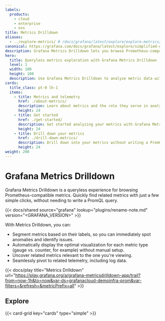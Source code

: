 ```yaml
---
labels:
  products:
    - cloud
    - enterprise
    - oss
title: Metrics Drilldown
aliases:
  - ../explore-metrics/ # /docs/grafana/latest/explore/explore-metrics/
canonical: https://grafana.com/docs/grafana/latest/explore/simplified-exploration/metrics/
description: Grafana Metrics Drilldown lets you browse Prometheus-compatible metrics using an intuitive, queryless experience.
hero:
  title: Queryless metrics exploration with Grafana Metrics Drilldown
  level: 1
  width: 100
  height: 100
  description: Use Grafana Metrics Drilldown to analyze metric data without writing a PromQL query.
cards:
  title_class: pt-0 lh-1
  items:
    - title: Metrics and telemetry
      href: ./about-metrics/
      description: Learn about metrics and the role they serve in analyzing telemetry data.
      height: 24
    - title: Get started
      href: ./get-started/
      description: Get started analyzing your metrics with Grafana Metrics Drilldown
      height: 24
    - title: Drill down your metrics
      href: ./drill-down-metrics/
      description: Drill down into your metrics without writing a PromQL query.
      height: 24
weight: 200
---
```


# Grafana Metrics Drilldown

Grafana Metrics Drilldown is a queryless experience for browsing Prometheus-compatible metrics. Quickly find related metrics with just a few simple clicks, without needing to write a PromQL query.

{{< docs/shared source="grafana" lookup="plugins/rename-note.md" version="<GRAFANA_VERSION>" >}}

With Metrics Drilldown, you can:

- Segment metrics based on their labels, so you can immediately spot anomalies and identify issues.
- Automatically display the optimal visualization for each metric type (gauge vs. counter, for example) without manual setup.
- Uncover related metrics relevant to the one you're viewing.
- Seamlessly pivot to related telemetry, including log data.

{{< docs/play title="Metrics Drilldown" url="https://play.grafana.org/a/grafana-metricsdrilldown-app/trail?from=now-1h&to=now&var-ds=grafanacloud-demoinfra-prom&var-filters=&refresh=&metricPrefix=all" >}}

## Explore

{{< card-grid key="cards" type="simple" >}}